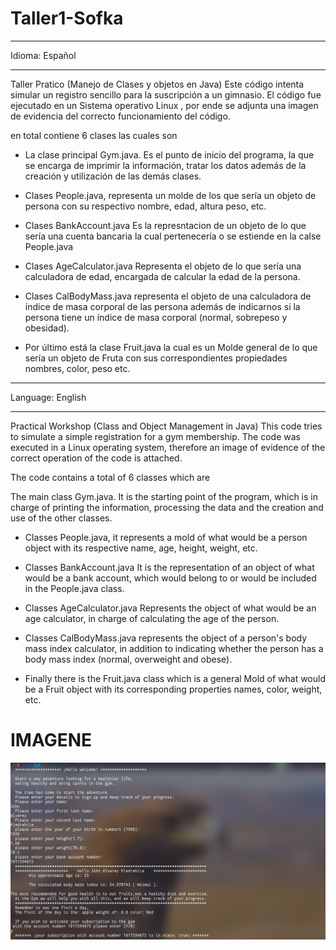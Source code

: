 # Taller1-Sofka

*******************
Idioma: Español 
*******************

Taller Pratico (Manejo de Clases y objetos en Java)
Este código intenta simular un registro sencillo para la suscripción a un gimnasio.
El código fue ejecutado en un Sistema operativo Linux , por ende se adjunta una imagen de evidencia del correcto funcionamiento del código.

en total contiene 6 clases las cuales son

* La clase principal Gym.java. Es el punto de inicio del programa, la que se encarga de imprimir la información, tratar los datos además de la creación y utilización de las demás clases.

* Clases People.java, representa un molde de los que sería un objeto de persona con su respectivo nombre, edad, altura peso, etc.

* Clases BankAccount.java Es la represntacion de un objeto de lo que sería una cuenta bancaria la cual pertenecería o se estiende en la calse People.java

* Clases AgeCalculator.java Representa el objeto de lo que sería una calculadora de edad, encargada de calcular la edad de la persona.

* Clases CalBodyMass.java representa el objeto de una calculadora de índice de masa corporal de las persona además de indicarnos si la persona tiene un índice de masa corporal (normal, sobrepeso y obesidad).

* Por último está la clase Fruit.java la cual es un Molde general de lo que sería un objeto de Fruta con sus correspondientes propiedades nombres, color, peso etc.



*********************
Language: English 
*********************

Practical Workshop (Class and Object Management in Java)
This code tries to simulate a simple registration for a gym membership.
The code was executed in a Linux operating system, therefore an image of evidence of the correct operation of the code is attached.

The code contains a total of 6 classes which are 

The main class Gym.java. It is the starting point of the program, which is in charge of printing the information, processing the data and the creation and use of the other classes.
 
* Classes People.java, it represents a mold of what would be a person object with its respective name, age, height, weight, etc.

* Classes BankAccount.java It is the representation of an object of what would be a bank account, which would belong to or would be included in the People.java class.

* Classes AgeCalculator.java Represents the object of what would be an age calculator, in charge of calculating the age of the person.

* Classes CalBodyMass.java represents the object of a person's body mass index calculator, in addition to indicating whether the person has a body mass index (normal, overweight and obese).

* Finally there is the Fruit.java class which is a general Mold of what would be a Fruit object with its corresponding properties names, color, weight, etc.

# IMAGENE

<a href="url"><img src="https://github.com/JohnEstebanAP/Taller1-Sofka/blob/main/Taller_1.png?raw=true" align="center" ></a>
